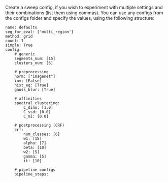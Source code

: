 Create a sweep config, if you wish to experiment with multiple settings and their combinations (list them using commas). You can use any configs from the configs folder and specify the values, using the following structure:

```
name: defaults
seg_for_eval: ['multi_region']
method: grid
count: 1
simple: True
config:
    # generic
    segments_num: [15]
    clusters_num: [6]

    # preprocessing
    norm: ["imagenet"]
    inv: [False]
    hist_eq: [True]
    gauss_blur: [True]

    # affinities
    spectral_clustering:
        C_dino: [1.0]
        C_ssd: [0.0]
        C_mi: [0.0]

    # postprocessing (CRF)
    crf:
        num_classes: [6]
        w1: [15]
        alpha: [7]
        beta: [10]
        w2: [5]
        gamma: [5]
        it: [10]

    # pipeline configs
    pipeline_steps:
        
```
